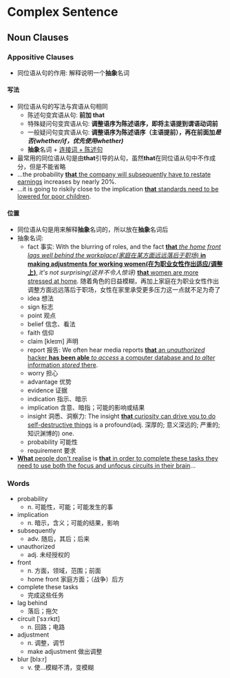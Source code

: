 # Complex Sentence

## Noun Clauses

### Appositive Clauses

- 同位语从句的作用: 解释说明一个**抽象**名词

#### 写法

- 同位语从句的写法与宾语从句相同
    - 陈述句变宾语从句: **前加 that**
    - 特殊疑问句变宾语从句: **调整语序为陈述语序，即将主语提到谓语动词前**
    - 一般疑问句变宾语从句: **调整语序为陈述语序（主语提前），再在前面加*是否(whether/if，优先使用whether)***
    - **抽象**名词 + <u>连接词 + 陈述句</u>
- 最常用的同位语从句是由**that**引导的从句，虽然**that**在同位语从句中不作成分，但是不能省略
- ...the probability <u>**that** the company will subsequently have to restate earnings</u> increases by nearly 20%.
- ...it is going to riskily close to the implication <u>**that** standards need to be lowered for poor children</u>.

#### 位置

- 同位语从句是用来解释**抽象**名词的，所以放在**抽象**名词后
- 抽象名词:
    - fact 事实: With the blurring of roles, and the fact <u>**that** *the home front lags well behind the workplace(家庭在某方面远远落后于职场)* **in making adjustments for working women(在为职业女性作出适应/调整上)**</u>, *it's not surprising(这并不令人惊讶)* <u>**that** women are more stressed at home</u>. 随着角色的日益模糊，再加上家庭在为职业女性作出调整方面远远落后于职场，女性在家里承受更多压力这一点就不足为奇了
    - idea 想法
    - sign 标志
    - point 观点
    - belief 信念、看法
    - faith 信仰
    - claim [kleɪm] 声明
    - report 报告: We often hear media reports <u>**that** an *unauthorized* hacker **has been able** *to access* a computer database and *to alter* information *stored* there</u>.
    - worry 担心
    - advantage 优势
    - evidence 证据
    - indication 指示、暗示
    - implication 含意、暗指；可能的影响或结果
    - insight 洞悉、洞察力: The insight <u>**that** curiosity can drive you to do self-destructive things</u> is a profound(adj. 深厚的; 意义深远的; 严重的; 知识渊博的) one.
    - probability 可能性
    - requirement 要求
- <u>**What** people don't realise</u> is <u>**that** in order to complete these tasks they need to use both the focus and unfocus circuits in their brain</u>...

### Words

- probability
    - n. 可能性，可能；可能发生的事
- implication
    - n. 暗示，含义；可能的结果，影响
- subsequently
    - adv. 随后，其后；后来
- unauthorized
    - adj. 未经授权的
- front
    - n. 方面，领域，范围；前面
    - home front 家庭方面；（战争）后方
- complete these tasks
    - 完成这些任务
- lag behind
    - 落后；拖欠
- circuit [ˈsɜːrkɪt]
    - n. 回路；电路
- adjustment
    - n. 调整，调节
    - make adjustment 做出调整
- blur [blɜːr]
    - v. 使...模糊不清，变模糊
